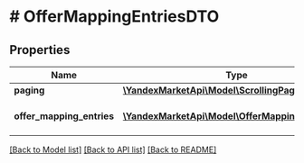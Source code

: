 # # OfferMappingEntriesDTO

## Properties

Name | Type | Description | Notes
------------ | ------------- | ------------- | -------------
**paging** | [**\YandexMarketApi\Model\ScrollingPagerDTO**](ScrollingPagerDTO.md) |  | [optional]
**offer_mapping_entries** | [**\YandexMarketApi\Model\OfferMappingEntryDTO[]**](OfferMappingEntryDTO.md) | Информация о товарах в каталоге. |

[[Back to Model list]](../../README.md#models) [[Back to API list]](../../README.md#endpoints) [[Back to README]](../../README.md)
